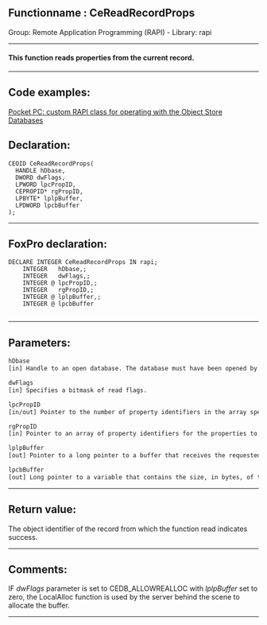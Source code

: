 <link rel="stylesheet" type="text/css" href="../../css/win32api.css">  
<link rel="stylesheet" href="https://cdnjs.cloudflare.com/ajax/libs/font-awesome/4.7.0/css/font-awesome.min.css">

## Functionname : CeReadRecordProps
Group: Remote Application Programming (RAPI) - Library: rapi    
***  


#### This function reads properties from the current record.
***  


## Code examples:
[Pocket PC: custom RAPI class for operating with the Object Store Databases](../../samples/sample_445.md)  

## Declaration:
```foxpro  
CEOID CeReadRecordProps(
  HANDLE hDbase,
  DWORD dwFlags,
  LPWORD lpcPropID,
  CEPROPID* rgPropID,
  LPBYTE* lplpBuffer,
  LPDWORD lpcbBuffer
);  
```  
***  


## FoxPro declaration:
```foxpro  
DECLARE INTEGER CeReadRecordProps IN rapi;
	INTEGER   hDbase,;
	INTEGER   dwFlags,;
	INTEGER @ lpcPropID,;
	INTEGER   rgPropID,;
	INTEGER @ lplpBuffer,;
	INTEGER @ lpcbBuffer
  
```  
***  


## Parameters:
```txt  
hDbase
[in] Handle to an open database. The database must have been opened by a previous call to the CeOpenDatabase (RAPI) function.

dwFlags
[in] Specifies a bitmask of read flags.

lpcPropID
[in/out] Pointer to the number of property identifiers in the array specified by the rgPropID parameter. If rgPropID is NULL, this parameter receives the number of properties retrieved.

rgPropID
[in] Pointer to an array of property identifiers for the properties to be retrieved. If this parameter is NULL, CeReadRecordProps (RAPI) retrieves all properties in the record.

lplpBuffer
[out] Pointer to a long pointer to a buffer that receives the requested properties.

lpcbBuffer
[out] Long pointer to a variable that contains the size, in bytes, of the buffer specified by the lplpBuffer parameter.  
```  
***  


## Return value:
The object identifier of the record from which the function read indicates success.  
***  


## Comments:
IF <Em>dwFlags</Em> parameter is set to CEDB_ALLOWREALLOC with <Em>lplpBuffer</Em> set to zero, the LocalAlloc function is used by the server behind the scene to allocate the buffer.  
  
***  

